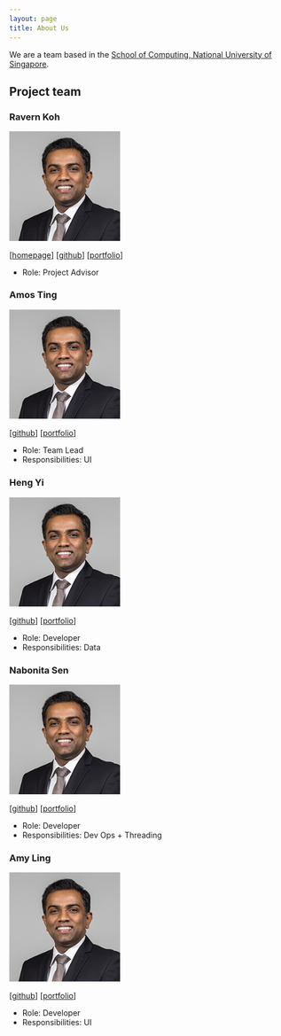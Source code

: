 ```yaml
---
layout: page
title: About Us
---
```


We are a team based in the [School of Computing, National University of Singapore](http://www.comp.nus.edu.sg).

## Project team

### Ravern Koh

<img src="images/prof.png" width="200px">

[[homepage](http://www.comp.nus.edu.sg/~damithch)]
[[github](https://github.com/johndoe)]
[[portfolio](team/johndoe.md)]

* Role: Project Advisor

### Amos Ting

<img src="images/prof.png" width="200px">

[[github](http://github.com/johndoe)]
[[portfolio](team/johndoe.md)]

* Role: Team Lead
* Responsibilities: UI

### Heng Yi

<img src="images/prof.png" width="200px">

[[github](http://github.com/johndoe)] [[portfolio](team/johndoe.md)]

* Role: Developer
* Responsibilities: Data

### Nabonita Sen

<img src="images/prof.png" width="200px">

[[github](http://github.com/johndoe)]
[[portfolio](team/johndoe.md)]

* Role: Developer
* Responsibilities: Dev Ops + Threading

### Amy Ling

<img src="images/prof.png" width="200px">

[[github](http://github.com/johndoe)]
[[portfolio](team/johndoe.md)]

* Role: Developer
* Responsibilities: UI

